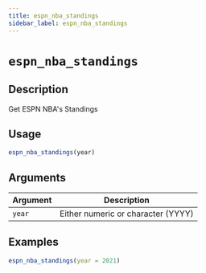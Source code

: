 ```yaml
---
title: espn_nba_standings
sidebar_label: espn_nba_standings
---
```

# `espn_nba_standings`

## Description

Get ESPN NBA's Standings


## Usage

```r
espn_nba_standings(year)
```


## Arguments

Argument      |Description
------------- |----------------
`year`     |     Either numeric or character (YYYY)


## Examples

```r
espn_nba_standings(year = 2021)
```


